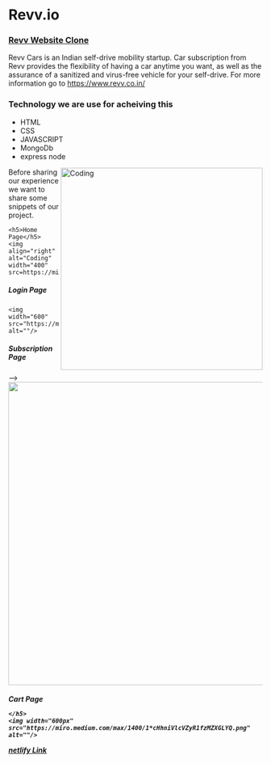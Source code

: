# Revv.io

  <h3><a href="https://revv-clone.netlify.app/index.html">Revv Website Clone</a></h3>
    <p>Revv Cars is an Indian self-drive mobility startup. Car subscription from Revv provides the flexibility of having a car anytime you want, as well as the assurance of a sanitized and virus-free vehicle for your self-drive. For more information go to <a href=" https://www.revv.co.in/"> https://www.revv.co.in/</a></p>
    <h3>Technology we are use for acheiving this</h3>
    <ul>
        <li>HTML</li>
        <li>CSS</li>
        <li>JAVASCRIPT</li>
        <li>MongoDb</li>
        <li>express node</li>
      </ul>

<img align="right" alt="Coding" width="400" src="https://miro.medium.com/max/1400/1*9Lrb9buFeZdBHYXNMKDlRQ.png"/>
   <p>Before sharing our experience we want to share some snippets of our project. </p>
  
    <h5>Home Page</h5>
    <img align="right" alt="Coding" width="400" src=https://miro.medium.com/max/1400/1*9Lrb9buFeZdBHYXNMKDlRQ.png"/>
  
   <h5>Login Page</h5>

    <img width="600"  src="https://miro.medium.com/max/1400/1*9rC8jf_WXIIBZy0BJBerLQ.png" alt=""/>
   <h5>Subscription Page</h5> -->
    <img width="600px" src="https://miro.medium.com/max/1400/1*jkzX6GA6veBjDu6zS5BCrQ.png" alt=""/>
   <h5>Cart Page

    </h5>
    <img width="600px"  src="https://miro.medium.com/max/1400/1*cHhniVlcVZyR1fzMZXGLYQ.png" alt=""/>
   <a href="https://revv-clone.netlify.app/index.html">netlify Link</a>
